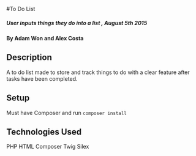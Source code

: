 #To Do List

##### User inputs things they do into a list , August 5th 2015

#### By Adam Won and Alex Costa

## Description

A to do list made to store and track things to do with a clear feature after tasks have been completed.

## Setup

Must have Composer and run `composer install`



## Technologies Used

PHP
HTML
Composer
Twig
Silex
